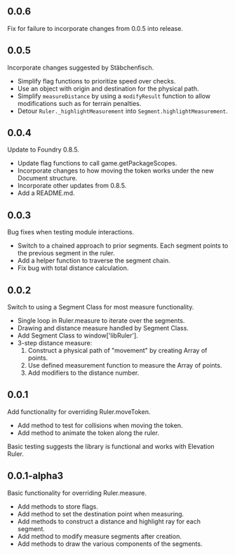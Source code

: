## 0.0.6
Fix for failure to incorporate changes from 0.0.5 into release.

## 0.0.5
Incorporate changes suggested by Stäbchenfisch. 
- Simplify flag functions to prioritize speed over checks.
- Use an object with origin and destination for the physical path.
- Simplify `measureDistance` by using a `modifyResult` function to allow 
    modifications such as for terrain penalties.
- Detour `Ruler._highlightMeasurement` into `Segment.highlightMeasurement`.

## 0.0.4
Update to Foundry 0.8.5.
- Update flag functions to call game.getPackageScopes.
- Incorporate changes to how moving the token works under the new Document structure.
- Incorporate other updates from 0.8.5.
- Add a README.md.

## 0.0.3
Bug fixes when testing module interactions.
- Switch to a chained approach to prior segments. Each segment points to the previous segment in the ruler.
- Add a helper function to traverse the segment chain.
- Fix bug with total distance calculation.

## 0.0.2
Switch to using a Segment Class for most measure functionality.
- Single loop in Ruler.measure to iterate over the segments.
- Drawing and distance measure handled by Segment Class.
- Add Segment Class to window['libRuler'].
- 3-step distance measure:
  1. Construct a physical path of "movement" by creating Array of points. 
  2. Use defined measurement function to measure the Array of points.
  3. Add modifiers to the distance number.


## 0.0.1
Add functionality for overriding Ruler.moveToken.
- Add method to test for collisions when moving the token.
- Add method to animate the token along the ruler.

Basic testing suggests the library is functional and works with Elevation Ruler.

## 0.0.1-alpha3

Basic functionality for overriding Ruler.measure.

- Add methods to store flags.
- Add method to set the destination point when measuring.
- Add methods to construct a distance and highlight ray for each segment.
- Add method to modify measure segments after creation.
- Add methods to draw the various components of the segments.

